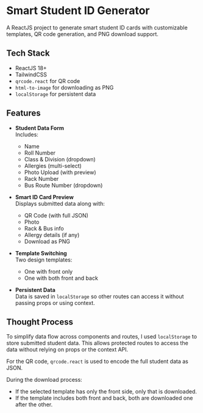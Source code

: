 # Smart Student ID Generator

A ReactJS project to generate smart student ID cards with customizable templates, QR code generation, and PNG download support.

## Tech Stack

- ReactJS 18+
- TailwindCSS
- `qrcode.react` for QR code
- `html-to-image` for downloading as PNG
- `localStorage` for persistent data

## Features

- **Student Data Form**  
  Includes:
  - Name  
  - Roll Number  
  - Class & Division (dropdown)  
  - Allergies (multi-select)  
  - Photo Upload (with preview)  
  - Rack Number  
  - Bus Route Number (dropdown)  

- **Smart ID Card Preview**  
  Displays submitted data along with:
  - QR Code (with full JSON)
  - Photo
  - Rack & Bus info
  - Allergy details (if any)
  - Download as PNG

- **Template Switching**  
  Two design templates:
  - One with front only
  - One with both front and back

- **Persistent Data**  
  Data is saved in `localStorage` so other routes can access it without passing props or using context.

## Thought Process

To simplify data flow across components and routes, I used `localStorage` to store submitted student data. This allows protected routes to access the data without relying on props or the context API.

For the QR code, `qrcode.react` is used to encode the full student data as JSON.

During the download process:
- If the selected template has only the front side, only that is downloaded.
- If the template includes both front and back, both are downloaded one after the other.
